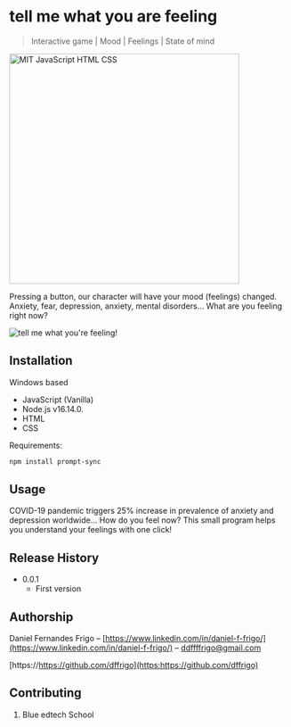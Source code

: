 # tell me what you are feeling
> Interactive game  | Mood | Feelings | State of mind


<img width="413" alt="MIT JavaScript HTML CSS" src="https://user-images.githubusercontent.com/102762000/168691837-dd8a3c08-024c-4ae9-8bf8-5021107da6d2.png">


Pressing a button, our character will have your mood (feelings) changed.
Anxiety, fear, depression, anxiety, mental disorders... What are you feeling right now?


![tell me what you're feeling!](https://user-images.githubusercontent.com/102762000/168690996-9fe44419-2e6d-4be9-94e6-fa2d37a1b2ff.png)


## Installation

Windows based
- JavaScript (Vanilla)
- Node.js v16.14.0.
- HTML
- CSS

Requirements:
```sh
npm install prompt-sync
```


## Usage

COVID-19 pandemic triggers 25% increase in prevalence of anxiety and depression worldwide...
How do you feel now?
This small program helps you understand your feelings with one click!


## Release History

* 0.0.1
    * First version


## Authorship

Daniel Fernandes Frigo – [https://www.linkedin.com/in/daniel-f-frigo/](https://www.linkedin.com/in/daniel-f-frigo/) – ddffffrigo@gmail.com

[https://https://github.com/dffrigo](https:https://github.com/dffrigo)


## Contributing

1. Blue edtech School


<!-- Markdown link & img dfn's -->

